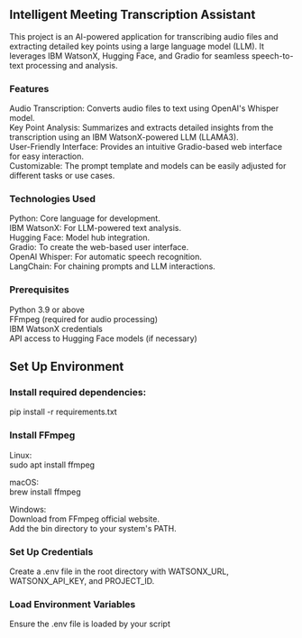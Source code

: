## Intelligent Meeting Transcription Assistant </br>
This project is an AI-powered application for transcribing audio files and extracting detailed key points using a large language model (LLM). It leverages IBM WatsonX, Hugging Face, and Gradio for seamless speech-to-text processing and analysis.

### Features </br>
Audio Transcription: Converts audio files to text using OpenAI's Whisper model. </br>
Key Point Analysis: Summarizes and extracts detailed insights from the transcription using an IBM WatsonX-powered LLM (LLAMA3). </br>
User-Friendly Interface: Provides an intuitive Gradio-based web interface for easy interaction. </br>
Customizable: The prompt template and models can be easily adjusted for different tasks or use cases. </br>

### Technologies Used </br>
Python: Core language for development. </br>
IBM WatsonX: For LLM-powered text analysis. </br>
Hugging Face: Model hub integration. </br>
Gradio: To create the web-based user interface. </br>
OpenAI Whisper: For automatic speech recognition. </br>
LangChain: For chaining prompts and LLM interactions. </br>

### Prerequisites </br>
Python 3.9 or above </br>
FFmpeg (required for audio processing) </br>
IBM WatsonX credentials </br>
API access to Hugging Face models (if necessary) </br>


## Set Up Environment

### Install required dependencies:
pip install -r requirements.txt


### Install FFmpeg

Linux: </br>
sudo apt install ffmpeg

macOS: </br>
brew install ffmpeg

Windows: </br>
Download from FFmpeg official website.</br>
Add the bin directory to your system's PATH.

### Set Up Credentials

Create a .env file in the root directory with WATSONX_URL, WATSONX_API_KEY, and PROJECT_ID.</br>

### Load Environment Variables </br>
Ensure the .env file is loaded by your script


